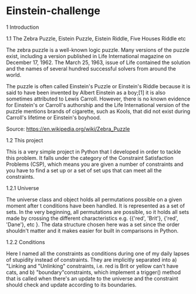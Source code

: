# Einstein-challenge

1 Introduction

1.1 The Zebra Puzzle, Eistein Puzzle, Eistein Riddle, Five Houses Riddle etc

The zebra puzzle is a well-known logic puzzle. Many versions of the puzzle exist, including a version published in Life International magazine on December 17, 1962. The March 25, 1963, issue of Life contained the solution and the names of several hundred successful solvers from around the world.

The puzzle is often called Einstein's Puzzle or Einstein's Riddle because it is said to have been invented by Albert Einstein as a boy;[1] it is also sometimes attributed to Lewis Carroll. However, there is no known evidence for Einstein's or Carroll's authorship and the Life International version of the puzzle mentions brands of cigarette, such as Kools, that did not exist during Carroll's lifetime or Einstein's boyhood.

Source: https://en.wikipedia.org/wiki/Zebra_Puzzle

1.2 This project

This is a very simple project in Python that I developed in order to tackle this problem. It falls under the category of the Constraint Satisfaction Problems (CSP), which means you are given a number of constraints and you have to find a set up or a set of set ups that can meet all the constraints.

1.2.1 Universe

The universe class and object holds all permutations possible on a given moment after t conditions have been handled. It is represented as a set of sets. In the very beginning, all permutations are possible, so it holds all sets made by crossing the different characteristics e.g. {{'red', 'Brit'}, {'red', 'Dane'}, etc }. The data structure chosen here was a set since the order shouldn't matter and it makes easier for built in comparisons in Python.

1.2.2 Conditions

Here I named all the constraints as conditions during one of my daily lapses of stupidity instead of constraints. They are implicitly separated into a) "Linking and "Unlinking" constraints, i.e. red is Brit or yellow can't have cats, and b) "boundary"constraints, which implement a trigger() method that is called when there's an update to the universe and the constraint should check and update according to its boundaries.

